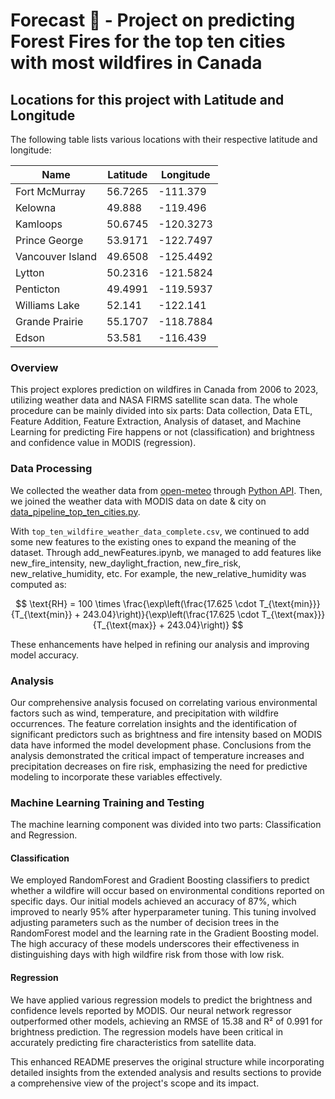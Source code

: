 # Forecast 🚀 - Project on predicting Forest Fires for the top ten cities with most wildfires in Canada

## Locations for this project with Latitude and Longitude

The following table lists various locations with their respective latitude and longitude:

| Name              | Latitude  | Longitude   |
|-------------------|-----------|-------------|
| Fort McMurray     | 56.7265   | -111.379    |
| Kelowna           | 49.888    | -119.496    |
| Kamloops          | 50.6745   | -120.3273   |
| Prince George     | 53.9171   | -122.7497   |
| Vancouver Island  | 49.6508   | -125.4492   |
| Lytton            | 50.2316   | -121.5824   |
| Penticton         | 49.4991   | -119.5937   |
| Williams Lake     | 52.141    | -122.141    |
| Grande Prairie    | 55.1707   | -118.7884   |
| Edson             | 53.581    | -116.439    |

### Overview
This project explores prediction on wildfires in Canada from 2006 to 2023, utilizing weather data and NASA FIRMS satellite scan data. The whole procedure can be mainly divided into six parts: Data collection, Data ETL, Feature Addition, Feature Extraction, Analysis of dataset, and Machine Learning for predicting Fire happens or not (classification) and brightness and confidence value in MODIS (regression).

### Data Processing
We collected the weather data from [open-meteo](https://open-meteo.com/) through [Python API](https://github.com/Vikramjeetsingh07/Canada-Wildfire-Analysis-Prediction-/blob/main/data-prep/multiple_cities_open_meteo_weather_data_code.py). Then, we joined the weather data with MODIS data on date & city on [data_pipeline_top_ten_cities.py](https://github.com/Vikramjeetsingh07/Canada-Wildfire-Analysis-Prediction-/blob/main/data-prep/data_pipeline_top_ten_cities.py).

With `top_ten_wildfire_weather_data_complete.csv`, we continued to add some new features to the existing ones to expand the meaning of the dataset. Through add_newFeatures.ipynb, we managed to add features like new_fire_intensity, new_daylight_fraction, new_fire_risk, new_relative_humidity, etc. For example, the new_relative_humidity was computed as:

$$
\text{RH} = 100 \times \frac{\exp\left(\frac{17.625 \cdot T_{\text{min}}}{T_{\text{min}} + 243.04}\right)}{\exp\left(\frac{17.625 \cdot T_{\text{max}}}{T_{\text{max}} + 243.04}\right)}
$$

These enhancements have helped in refining our analysis and improving model accuracy.

### Analysis
Our comprehensive analysis focused on correlating various environmental factors such as wind, temperature, and precipitation with wildfire occurrences. The feature correlation insights and the identification of significant predictors such as brightness and fire intensity based on MODIS data have informed the model development phase. Conclusions from the analysis demonstrated the critical impact of temperature increases and precipitation decreases on fire risk, emphasizing the need for predictive modeling to incorporate these variables effectively.

### Machine Learning Training and Testing
The machine learning component was divided into two parts: Classification and Regression.

#### Classification
We employed RandomForest and Gradient Boosting classifiers to predict whether a wildfire will occur based on environmental conditions reported on specific days. Our initial models achieved an accuracy of 87%, which improved to nearly 95% after hyperparameter tuning. This tuning involved adjusting parameters such as the number of decision trees in the RandomForest model and the learning rate in the Gradient Boosting model. The high accuracy of these models underscores their effectiveness in distinguishing days with high wildfire risk from those with low risk.

#### Regression
We have applied various regression models to predict the brightness and confidence levels reported by MODIS. Our neural network regressor outperformed other models, achieving an RMSE of 15.38 and R² of 0.991 for brightness prediction. The regression models have been critical in accurately predicting fire characteristics from satellite data.

This enhanced README preserves the original structure while incorporating detailed insights from the extended analysis and results sections to provide a comprehensive view of the project's scope and its impact.
